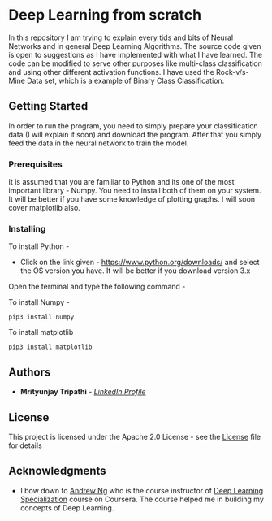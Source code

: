 # Deep Learning from scratch

In this repository I am trying to explain every tids and bits of Neural Networks and in general Deep Learning Algorithms.
The source code given is open to suggestions as I have implemented with what I have learned. The code can be modified to
serve other purposes like multi-class classification and using other different activation functions. I have used the
Rock-v/s-Mine Data set, which is a example of Binary Class Classification.

## Getting Started

In order to run the program, you need to simply prepare your classification data (I will explain it soon) and download the
program. After that you simply feed the data in the neural network to train the model.
### Prerequisites

It is assumed that you are familiar to Python and its one of the most important library - Numpy. You need to install both of
them on your system. It will be better if you have some knowledge of plotting graphs. I will soon cover matplotlib also.

### Installing

To install Python -
   * Click on the link given - https://www.python.org/downloads/ and select the OS version you have. It will be better if you
   download version 3.x
   
Open the terminal and type the following command - 

To install Numpy - 
```
pip3 install numpy
```
To install matplotlib
```
pip3 install matplotlib
```

## Authors

* **Mrityunjay Tripathi** - [*LinkedIn Profile*](https://www.linkedin.com/in/mrityunjay-tripathi-89a243168/)

## License

This project is licensed under the Apache 2.0 License - see the [License](https://github.com/Mrityunjay2668/Deep-Learning/blob/master/LICENSE) file for details

## Acknowledgments

* I bow down to [Andrew Ng](https://www.andrewng.org/) who is the course instructor of 
[Deep Learning Specialization](https://www.coursera.org/specializations/deep-learning?) course on Coursera. The course helped
me in building my concepts of Deep Learning.
